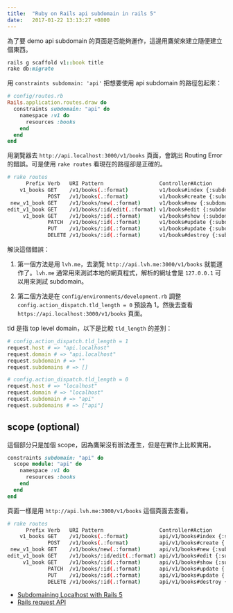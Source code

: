 ```yaml
---
title:  "Ruby on Rails api subdomain in rails 5"
date:   2017-01-22 13:13:27 +0800
---
```


為了要 demo api subdomain 的頁面是否能夠運作，這邊用鷹架來建立隨便建立個東西。

```ruby
rails g scaffold v1::book title
rake db:migrate
```

用 `constraints subdomain: 'api'` 把想要使用 api subdomain 的路徑包起來：

```ruby
# config/routes.rb
Rails.application.routes.draw do
  constraints subdomain: "api" do
    namespace :v1 do
      resources :books
    end
  end
end
```

<!--excerpt-->


用瀏覽器去 `http://api.localhost:3000/v1/books` 頁面，會跳出 Routing Error 的錯誤。可是使用 `rake routes` 看現在的路徑卻是正確的。

```sh
# rake routes
      Prefix Verb   URI Pattern                  Controller#Action
    v1_books GET    /v1/books(.:format)          v1/books#index {:subdomain=>"api"}
             POST   /v1/books(.:format)          v1/books#create {:subdomain=>"api"}
 new_v1_book GET    /v1/books/new(.:format)      v1/books#new {:subdomain=>"api"}
edit_v1_book GET    /v1/books/:id/edit(.:format) v1/books#edit {:subdomain=>"api"}
     v1_book GET    /v1/books/:id(.:format)      v1/books#show {:subdomain=>"api"}
             PATCH  /v1/books/:id(.:format)      v1/books#update {:subdomain=>"api"}
             PUT    /v1/books/:id(.:format)      v1/books#update {:subdomain=>"api"}
             DELETE /v1/books/:id(.:format)      v1/books#destroy {:subdomain=>"api"}
```

解決這個錯誤：

1. 第一個方法是用 `lvh.me`，去瀏覽 `http://api.lvh.me:3000/v1/books` 就能運作了。`lvh.me` 通常用來測試本地的網頁程式，解析的網址會是 `127.0.0.1` 可以用來測試 subdomain。

2. 第二個方法是在 `config/environments/development.rb` 調整 `config.action_dispatch.tld_length = 0` 預設為 1。然後去查看 `https://api.localhost:3000/v1/books` 頁面。

tld 是指 top level domain，以下是比較 `tld_length` 的差別：

```ruby
# config.action_dispatch.tld_length = 1
request.host # => "api.localhost"
request.domain # => "api.localhost"
request.subdomain # => ""
request.subdomains # => []

# config.action_dispatch.tld_length = 0
request.host # => "localhost"
request.domain # => "localhost"
request.subdomain # => "api"
request.subdomains # => ["api"]
```

## scope (optional)

這個部分只是加個 scope，因為鷹架沒有辦法產生，但是在實作上比較實用。

```ruby
constraints subdomain: "api" do
  scope module: "api" do
    namespace :v1 do
      resources :books
    end
  end
end
```

頁面一樣是用 `http://api.lvh.me:3000/v1/books` 這個頁面去查看。

```sh
# rake routes
      Prefix Verb   URI Pattern                  Controller#Action
    v1_books GET    /v1/books(.:format)          api/v1/books#index {:subdomain=>"api"}
             POST   /v1/books(.:format)          api/v1/books#create {:subdomain=>"api"}
 new_v1_book GET    /v1/books/new(.:format)      api/v1/books#new {:subdomain=>"api"}
edit_v1_book GET    /v1/books/:id/edit(.:format) api/v1/books#edit {:subdomain=>"api"}
     v1_book GET    /v1/books/:id(.:format)      api/v1/books#show {:subdomain=>"api"}
             PATCH  /v1/books/:id(.:format)      api/v1/books#update {:subdomain=>"api"}
             PUT    /v1/books/:id(.:format)      api/v1/books#update {:subdomain=>"api"}
             DELETE /v1/books/:id(.:format)      api/v1/books#destroy {:subdomain=>"api"}
```

- [Subdomaining Localhost with Rails 5](https://gist.github.com/indiesquidge/b836647f851179589765)
- [Rails request API](http://api.rubyonrails.org/classes/ActionDispatch/Request.html)
